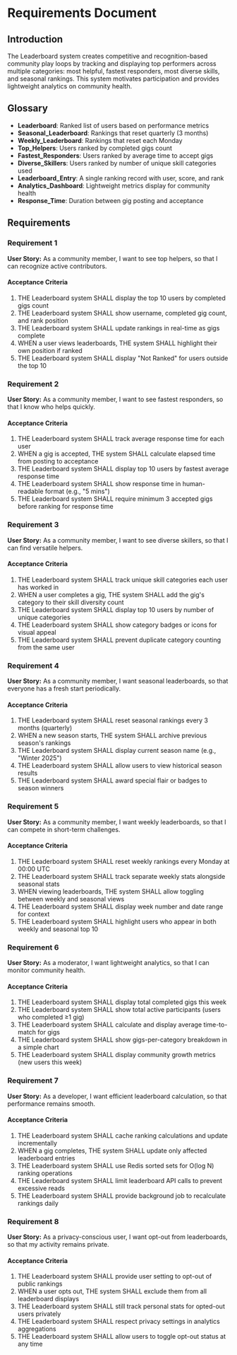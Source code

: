 # Requirements Document

## Introduction

The Leaderboard system creates competitive and recognition-based community play loops by tracking and displaying top performers across multiple categories: most helpful, fastest responders, most diverse skills, and seasonal rankings. This system motivates participation and provides lightweight analytics on community health.

## Glossary

- **Leaderboard**: Ranked list of users based on performance metrics
- **Seasonal_Leaderboard**: Rankings that reset quarterly (3 months)
- **Weekly_Leaderboard**: Rankings that reset each Monday
- **Top_Helpers**: Users ranked by completed gigs count
- **Fastest_Responders**: Users ranked by average time to accept gigs
- **Diverse_Skillers**: Users ranked by number of unique skill categories used
- **Leaderboard_Entry**: A single ranking record with user, score, and rank
- **Analytics_Dashboard**: Lightweight metrics display for community health
- **Response_Time**: Duration between gig posting and acceptance

## Requirements

### Requirement 1

**User Story:** As a community member, I want to see top helpers, so that I can recognize active contributors.

#### Acceptance Criteria

1. THE Leaderboard system SHALL display the top 10 users by completed gigs count
2. THE Leaderboard system SHALL show username, completed gig count, and rank position
3. THE Leaderboard system SHALL update rankings in real-time as gigs complete
4. WHEN a user views leaderboards, THE system SHALL highlight their own position if ranked
5. THE Leaderboard system SHALL display "Not Ranked" for users outside the top 10

### Requirement 2

**User Story:** As a community member, I want to see fastest responders, so that I know who helps quickly.

#### Acceptance Criteria

1. THE Leaderboard system SHALL track average response time for each user
2. WHEN a gig is accepted, THE system SHALL calculate elapsed time from posting to acceptance
3. THE Leaderboard system SHALL display top 10 users by fastest average response time
4. THE Leaderboard system SHALL show response time in human-readable format (e.g., "5 mins")
5. THE Leaderboard system SHALL require minimum 3 accepted gigs before ranking for response time

### Requirement 3

**User Story:** As a community member, I want to see diverse skillers, so that I can find versatile helpers.

#### Acceptance Criteria

1. THE Leaderboard system SHALL track unique skill categories each user has worked in
2. WHEN a user completes a gig, THE system SHALL add the gig's category to their skill diversity count
3. THE Leaderboard system SHALL display top 10 users by number of unique categories
4. THE Leaderboard system SHALL show category badges or icons for visual appeal
5. THE Leaderboard system SHALL prevent duplicate category counting from the same user

### Requirement 4

**User Story:** As a community member, I want seasonal leaderboards, so that everyone has a fresh start periodically.

#### Acceptance Criteria

1. THE Leaderboard system SHALL reset seasonal rankings every 3 months (quarterly)
2. WHEN a new season starts, THE system SHALL archive previous season's rankings
3. THE Leaderboard system SHALL display current season name (e.g., "Winter 2025")
4. THE Leaderboard system SHALL allow users to view historical season results
5. THE Leaderboard system SHALL award special flair or badges to season winners

### Requirement 5

**User Story:** As a community member, I want weekly leaderboards, so that I can compete in short-term challenges.

#### Acceptance Criteria

1. THE Leaderboard system SHALL reset weekly rankings every Monday at 00:00 UTC
2. THE Leaderboard system SHALL track separate weekly stats alongside seasonal stats
3. WHEN viewing leaderboards, THE system SHALL allow toggling between weekly and seasonal views
4. THE Leaderboard system SHALL display week number and date range for context
5. THE Leaderboard system SHALL highlight users who appear in both weekly and seasonal top 10

### Requirement 6

**User Story:** As a moderator, I want lightweight analytics, so that I can monitor community health.

#### Acceptance Criteria

1. THE Leaderboard system SHALL display total completed gigs this week
2. THE Leaderboard system SHALL show total active participants (users who completed ≥1 gig)
3. THE Leaderboard system SHALL calculate and display average time-to-match for gigs
4. THE Leaderboard system SHALL show gigs-per-category breakdown in a simple chart
5. THE Leaderboard system SHALL display community growth metrics (new users this week)

### Requirement 7

**User Story:** As a developer, I want efficient leaderboard calculation, so that performance remains smooth.

#### Acceptance Criteria

1. THE Leaderboard system SHALL cache ranking calculations and update incrementally
2. WHEN a gig completes, THE system SHALL update only affected leaderboard entries
3. THE Leaderboard system SHALL use Redis sorted sets for O(log N) ranking operations
4. THE Leaderboard system SHALL limit leaderboard API calls to prevent excessive reads
5. THE Leaderboard system SHALL provide background job to recalculate rankings daily

### Requirement 8

**User Story:** As a privacy-conscious user, I want opt-out from leaderboards, so that my activity remains private.

#### Acceptance Criteria

1. THE Leaderboard system SHALL provide user setting to opt-out of public rankings
2. WHEN a user opts out, THE system SHALL exclude them from all leaderboard displays
3. THE Leaderboard system SHALL still track personal stats for opted-out users privately
4. THE Leaderboard system SHALL respect privacy settings in analytics aggregations
5. THE Leaderboard system SHALL allow users to toggle opt-out status at any time
